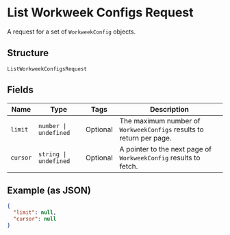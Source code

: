
# List Workweek Configs Request

A request for a set of `WorkweekConfig` objects.

## Structure

`ListWorkweekConfigsRequest`

## Fields

| Name | Type | Tags | Description |
|  --- | --- | --- | --- |
| `limit` | `number \| undefined` | Optional | The maximum number of `WorkweekConfigs` results to return per page. |
| `cursor` | `string \| undefined` | Optional | A pointer to the next page of `WorkweekConfig` results to fetch. |

## Example (as JSON)

```json
{
  "limit": null,
  "cursor": null
}
```

